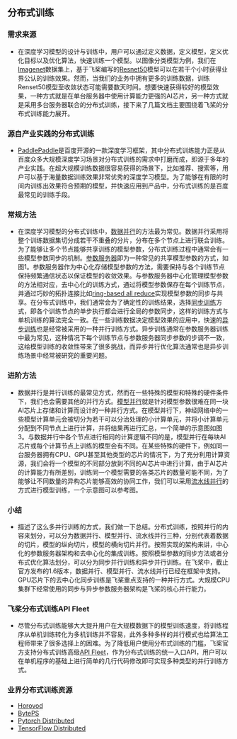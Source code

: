 ## 分布式训练

### 需求来源
- 在深度学习模型的设计与训练中，用户可以通过定义数据，定义模型，定义优化目标以及优化算法，快速训练一个模型。以图像分类模型为例，我们在[Imagenet](http://www.image-net.org/)数据集上，基于飞桨编写的[Resnet50](https://arxiv.org/pdf/1512.03385.pdf)模型可以在若干个小时获得业界公认的训练效果。然而，当我们的业务中拥有更多的训练数据，训练Renset50模型至收敛状态可能需要数天时间。想要快速获得较好的模型效果，一种方式就是在单台服务器中使用计算能力更强的AI芯片，另一种方式就是采用多台服务器联合的分布式训练，接下来了几篇文档主要围绕着飞桨的分布式训练能力展开。

### 源自产业实践的分布式训练
- [PaddlePaddle](https://github.com/PaddlePaddle/Paddle)是百度开源的一款深度学习框架，其中分布式训练能力正是从百度众多大规模深度学习场景对分布式训练的需求中打磨而成，即源于多年的产业实践。在超大规模训练数据很容易获得的场景下，比如推荐、搜索等，用户可以基于海量数据训练效果非常优秀的深度学习模型。为了能够在有限的时间内训练出效果符合预期的模型，并快速应用到产品中，分布式训练的是百度最常见的训练手段。

### 常规方法
- 在深度学习模型的分布式训练中，[数据并行](https://static.googleusercontent.com/media/research.google.com/zh-CN//archive/large_deep_networks_nips2012.pdf)的方法最为常见。数据并行采用将整个训练数据集切分成若干不重叠的分片，分布在多个节点上进行联合训练。为了能够让多个节点能够共享训练的模型参数，分布式训练过程中通常会有一些模型参数同步的机制。[参数服务器](https://www.cs.cmu.edu/~muli/file/parameter_server_osdi14.pdf)即为一种常见的共享模型参数的方式，如图1。参数服务器作为中心化存储模型参数的方法，需要保持与各个训练节点保持频繁通信状态以保证模型的收敛效果。与参数服务器中心化管理模型参数的方法相对应，去中心化的训练方式，通过将模型参数保存在每个训练节点，并通过巧妙的拓扑连接比如[ring-based all reduce](https://github.com/baidu-research/baidu-allreduce)实现模型参数的同步与共享。在分布式训练中，我们通常会为了确定性的训练结果，选择[同步训练](https://openreview.net/pdf?id=D1VDZ5kMAu5jEJ1zfEWL)方式，即各个训练节点的单步执行都会进行全局的参数同步，这样的训练方式与单机训练的算法完全一致。在一些训练数据决定模型效果的应用中，快速的[异步训练](https://static.googleusercontent.com/media/research.google.com/zh-CN//archive/large_deep_networks_nips2012.pdf)也是经常被采用的一种并行训练方式。异步训练通常在参数服务器训练中最为常见，这种情况下每个训练节点与参数服务器同步参数的步调不一致，这给模型训练的收敛性带来了很多挑战，而异步并行优化算法通常也是异步训练场景中经常被研究的重要问题。

### 进阶方法
- 数据并行是并行训练的最常见方式，然而在一些特殊的模型和特殊的硬件条件下，我们也会需要其他的并行方式。[模型并行]()就是针对模型参数很难在同一块AI芯片上存储和计算而设计的一种并行方式。在模型并行下，神经网络中的一些模型计算单元会被切分为若干可以分治处理的小计算单元，并将小计算单元分配到不同节点上进行计算，并将结果再进行汇总，一个简单的示意图如图3。与数据并行中各个节点进行相同的计算逻辑不同的是，模型并行在每块AI芯片或每个计算节点上训练的模型会有不同。在某些特殊的硬件下，例如同一台服务器拥有CPU、GPU甚至其他类型的芯片的情况下，为了充分利用计算资源，我们会将一个模型的不同部分放到不同的AI芯片中进行计算，由于AI芯片的计算能力有所差别，训练同一个模型需要的各类芯片的数量可能不同，为了能够让不同数量的异构芯片能够高效的协同工作，我们可以采用[流水线并行]()的方式进行模型训练，一个示意图可以参考图。

### 小结
- 描述了这么多并行训练的方式，我们做一下总结。分布式训练，按照并行的内容来划分，可以分为数据并行、模型并行、流水线并行三种，分别代表着数据的切片，模型的纵向切片，模型的横向切片并行。按照实现的架构来讲，中心化的参数服务器架构和去中心化的集成训练。按照模型参数的同步方法或者分布式优化算法划分，可以分为同步并行训练和异步并行训练。在飞桨中，截止官方发布的1.6版本，数据并行、模型并行、流水线并行已经在框架中支持。GPU芯片下的去中心化同步训练是飞桨重点支持的一种并行方式。大规模CPU集群下经常使用的同步与异步参数服务器架构是飞桨的核心并行能力。

### 飞桨分布式训练API Fleet
- 尽管分布式训练能够大大提升用户在大规模数据下的模型训练速度，将训练程序从单机训练转化为多机训练并不容易，此外多种多样的并行模式也给算法工程师带来了很多选择上的困难。为了降低用户使用分布式训练的门槛，飞桨官方支持分布式训练高级[API Fleet]()，作为分布式训练的统一入口API，用户可以在单机程序的基础上进行简单的几行代码修改即可实现多种类型的并行训练方式。

### 业界分布式训练资源
- [Horovod](https://github.com/horovod/horovod)
- [BytePS](https://github.com/bytedance/byteps)
- [Pytorch Distributed](https://pytorch.org/tutorials/intermediate/dist_tuto.html)
- [TensorFlow Distributed](https://www.tensorflow.org/guide/distributed_training)

